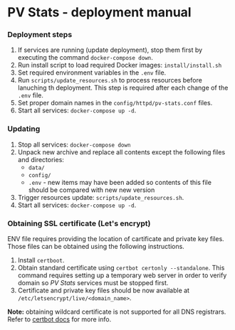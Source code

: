 # PV Stats - deployment manual

### Deployment steps
1. If services are running (update deployment), stop them first by executing the command `docker-compose down`.
2. Run install script to load required Docker images: `install/install.sh`
3. Set required environment variables in the `.env` file.
4. Run `scripts/update_resources.sh` to process resources before lanuching th deployment. This step is required
after each change of the `.env` file.
5. Set proper domain names in the `config/httpd/pv-stats.conf` files.
6. Start all services: `docker-compose up -d`.

### Updating

1. Stop all services: `docker-compose down` 
2. Unpack new archive and replace all contents except the following files and directories:
    - `data/`
    - `config/`
    - `.env` - new items may have been added so contents of this file should be compared with new new version
3. Trigger resources update: `scripts/update_resources.sh`.
4. Start all services: `docker-compose up -d`.

### Obtaining SSL certificate (Let's encrypt)
ENV file requires providing the location of cartificate and private key files.
Those files can be obtained using the following instructions.

1. Install `certboot`.
2. Obtain standard certificate using `certbot certonly --standalone`. This command requires 
setting up a temporary web server in order to verify domain so *PV Stats* services must be stopped first.
3. Certificate and private key files should be now available at `/etc/letsencrypt/live/<domain_name>`.

**Note:** obtaining wildcard certificate is not supported for all DNS registrars. Refer to
[certbot docs](https://certbot.eff.org/docs/using.html#dns-plugins) for more info.